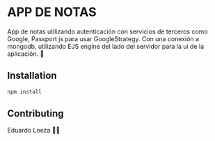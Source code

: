 # APP DE NOTAS 

App de notas utilizando autenticación con servicios de terceros como Google, Passport js para usar GoogleStrategy.
Con una conexión a mongodb, utilizando EJS engine del lado del servidor para la ui de la aplicación. 🚀

## Installation



```bash
npm install
```



## Contributing
Eduardo Loeza 👨‍💻
